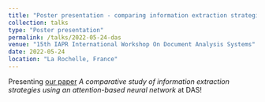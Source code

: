```yaml
---
title: "Poster presentation - comparing information extraction strategies"
collection: talks
type: "Poster presentation"
permalink: /talks/2022-05-24-das
venue: "15th IAPR International Workshop On Document Analysis Systems"
date: 2022-05-24
location: "La Rochelle, France"
---
```


Presenting [our paper](https://hal.archives-ouvertes.fr/hal-03677908/document) *A comparative study of information extraction strategies using an attention-based neural network* at DAS!